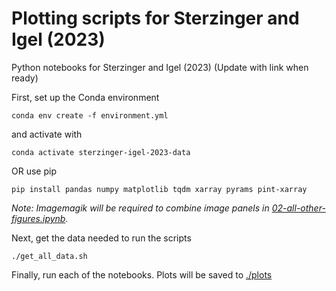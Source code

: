 # Plotting scripts for Sterzinger and Igel (2023)
Python notebooks for Sterzinger and Igel (2023) (Update with link when ready)

First, set up the Conda environment
```
conda env create -f environment.yml
```
and activate with 
```
conda activate sterzinger-igel-2023-data
```
OR use pip
```
pip install pandas numpy matplotlib tqdm xarray pyrams pint-xarray
```
_Note: Imagemagik will be required to combine image panels in [02-all-other-figures.ipynb](02-all-other-figures.ipynb)._

Next, get the data needed to run the scripts
```
./get_all_data.sh
```

Finally, run each of the notebooks. Plots will be saved to [./plots](./plots)